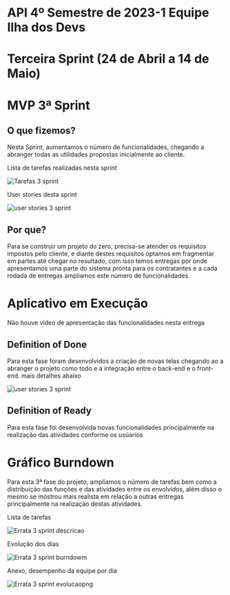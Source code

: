 # API 4º Semestre de 2023-1 Equipe Ilha dos Devs

# Terceira Sprint (24 de Abril a 14 de Maio)

# MVP 3ª Sprint 

## O que fizemos?
Nesta Sprint, aumentamos o número de funcionalidades, chegando a abranger todas as utilidades propostas inicialmente ao cliente.

Lista de tarefas realizadas nesta sprint

![Tarefas 3 sprint](https://github.com/DevIsland-API/Readme/assets/67759198/6e0c614d-52e9-49cb-882a-b48e550cccbf)

User stories desta sprint

![user stories 3 sprint](https://github.com/DevIsland-API/Readme/assets/67759198/36ba0a25-9624-4ea0-9ecb-5104d0edb4fb)

## Por que?
Para se construir um projeto do zero, precisa-se atender os requisitos impostos pelo cliente, e diante destes requisitos optamos em fragmentar em partes até chegar no resultado, com isso temos entregas por onde apresentamos uma parte do sistema pronta para os contratantes e a cada rodada de entregas ampliamos este número de funcionalidades.

# Aplicativo em Execução
Não houve vídeo de apresentação das funcionalidades nesta entrega

## Definition of Done
Para esta fase foram desenvolvidos a criação de novas telas chegando ao a abranger o projeto como todo e a integração entre o back-end e o front-end. mais detalhes abaixo

![user stories 3 sprint](https://github.com/DevIsland-API/Readme/assets/67759198/36ba0a25-9624-4ea0-9ecb-5104d0edb4fb)

## Definition of Ready
Para esta fase foi desenvolvida novas funcionalidades principalmente na realização das atividades conforme os usúarios

# Gráfico Burndown
Para esta 3ª fase do projeto, ampliamos o número de tarefas bem como a distribuição das funções e das atividades entre os envolvidos, além disso o mesmo se mostrou mais realista em relação a outras entregas principalmente na realização destas atividades.

Lista de tarefas

![Errata 3 sprint descricao](https://github.com/DevIsland-API/Readme/assets/67759198/f438cba3-5184-4e6c-984c-6449d6385279)

Evolução dos dias

![Errata 3 sprint burndowm](https://github.com/DevIsland-API/Readme/assets/67759198/be5aedbe-a29f-4557-8f7d-89556ca11e3b)

Anexo, desempenho da equipe por dia

![Errata 3 sprint evolucaopng](https://github.com/DevIsland-API/Readme/assets/67759198/70a0c897-336b-48d1-b7d1-1f71afb84d12)

